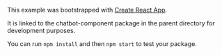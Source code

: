 This example was bootstrapped with [Create React App](https://github.com/facebook/create-react-app).

It is linked to the chatbot-component package in the parent directory for development purposes.

You can run `npm install` and then `npm start` to test your package.
